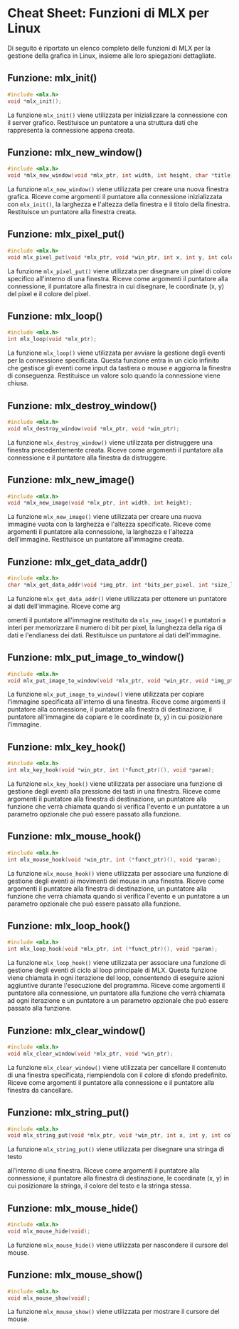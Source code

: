 # Cheat Sheet: Funzioni di MLX per Linux

Di seguito è riportato un elenco completo delle funzioni di MLX per la gestione della grafica in Linux, insieme alle loro spiegazioni dettagliate.

## Funzione: mlx_init()
```c
#include <mlx.h>
void *mlx_init();
```
La funzione `mlx_init()` viene utilizzata per inizializzare la connessione con il server grafico. Restituisce un puntatore a una struttura dati che rappresenta la connessione appena creata.

## Funzione: mlx_new_window()
```c
#include <mlx.h>
void *mlx_new_window(void *mlx_ptr, int width, int height, char *title);
```
La funzione `mlx_new_window()` viene utilizzata per creare una nuova finestra grafica. Riceve come argomenti il puntatore alla connessione inizializzata con `mlx_init()`, la larghezza e l'altezza della finestra e il titolo della finestra. Restituisce un puntatore alla finestra creata.

## Funzione: mlx_pixel_put()
```c
#include <mlx.h>
void mlx_pixel_put(void *mlx_ptr, void *win_ptr, int x, int y, int color);
```
La funzione `mlx_pixel_put()` viene utilizzata per disegnare un pixel di colore specifico all'interno di una finestra. Riceve come argomenti il puntatore alla connessione, il puntatore alla finestra in cui disegnare, le coordinate (x, y) del pixel e il colore del pixel.

## Funzione: mlx_loop()
```c
#include <mlx.h>
int mlx_loop(void *mlx_ptr);
```
La funzione `mlx_loop()` viene utilizzata per avviare la gestione degli eventi per la connessione specificata. Questa funzione entra in un ciclo infinito che gestisce gli eventi come input da tastiera o mouse e aggiorna la finestra di conseguenza. Restituisce un valore solo quando la connessione viene chiusa.

## Funzione: mlx_destroy_window()
```c
#include <mlx.h>
void mlx_destroy_window(void *mlx_ptr, void *win_ptr);
```
La funzione `mlx_destroy_window()` viene utilizzata per distruggere una finestra precedentemente creata. Riceve come argomenti il puntatore alla connessione e il puntatore alla finestra da distruggere.

## Funzione: mlx_new_image()
```c
#include <mlx.h>
void *mlx_new_image(void *mlx_ptr, int width, int height);
```
La funzione `mlx_new_image()` viene utilizzata per creare una nuova immagine vuota con la larghezza e l'altezza specificate. Riceve come argomenti il puntatore alla connessione, la larghezza e l'altezza dell'immagine. Restituisce un puntatore all'immagine creata.

## Funzione: mlx_get_data_addr()
```c
#include <mlx.h>
char *mlx_get_data_addr(void *img_ptr, int *bits_per_pixel, int *size_line, int *endian);
```
La funzione `mlx_get_data_addr()` viene utilizzata per ottenere un puntatore ai dati dell'immagine. Riceve come arg

omenti il puntatore all'immagine restituito da `mlx_new_image()` e puntatori a interi per memorizzare il numero di bit per pixel, la lunghezza della riga di dati e l'endianess dei dati. Restituisce un puntatore ai dati dell'immagine.

## Funzione: mlx_put_image_to_window()
```c
#include <mlx.h>
void mlx_put_image_to_window(void *mlx_ptr, void *win_ptr, void *img_ptr, int x, int y);
```
La funzione `mlx_put_image_to_window()` viene utilizzata per copiare l'immagine specificata all'interno di una finestra. Riceve come argomenti il puntatore alla connessione, il puntatore alla finestra di destinazione, il puntatore all'immagine da copiare e le coordinate (x, y) in cui posizionare l'immagine.

## Funzione: mlx_key_hook()
```c
#include <mlx.h>
int mlx_key_hook(void *win_ptr, int (*funct_ptr)(), void *param);
```
La funzione `mlx_key_hook()` viene utilizzata per associare una funzione di gestione degli eventi alla pressione dei tasti in una finestra. Riceve come argomenti il puntatore alla finestra di destinazione, un puntatore alla funzione che verrà chiamata quando si verifica l'evento e un puntatore a un parametro opzionale che può essere passato alla funzione.

## Funzione: mlx_mouse_hook()
```c
#include <mlx.h>
int mlx_mouse_hook(void *win_ptr, int (*funct_ptr)(), void *param);
```
La funzione `mlx_mouse_hook()` viene utilizzata per associare una funzione di gestione degli eventi ai movimenti del mouse in una finestra. Riceve come argomenti il puntatore alla finestra di destinazione, un puntatore alla funzione che verrà chiamata quando si verifica l'evento e un puntatore a un parametro opzionale che può essere passato alla funzione.

## Funzione: mlx_loop_hook()
```c
#include <mlx.h>
int mlx_loop_hook(void *mlx_ptr, int (*funct_ptr)(), void *param);
```
La funzione `mlx_loop_hook()` viene utilizzata per associare una funzione di gestione degli eventi di ciclo al loop principale di MLX. Questa funzione viene chiamata in ogni iterazione del loop, consentendo di eseguire azioni aggiuntive durante l'esecuzione del programma. Riceve come argomenti il puntatore alla connessione, un puntatore alla funzione che verrà chiamata ad ogni iterazione e un puntatore a un parametro opzionale che può essere passato alla funzione.

## Funzione: mlx_clear_window()
```c
#include <mlx.h>
void mlx_clear_window(void *mlx_ptr, void *win_ptr);
```
La funzione `mlx_clear_window()` viene utilizzata per cancellare il contenuto di una finestra specificata, riempiendola con il colore di sfondo predefinito. Riceve come argomenti il puntatore alla connessione e il puntatore alla finestra da cancellare.

## Funzione: mlx_string_put()
```c
#include <mlx.h>
void mlx_string_put(void *mlx_ptr, void *win_ptr, int x, int y, int color, char *string);
```
La funzione `mlx_string_put()` viene utilizzata per disegnare una stringa di testo

 all'interno di una finestra. Riceve come argomenti il puntatore alla connessione, il puntatore alla finestra di destinazione, le coordinate (x, y) in cui posizionare la stringa, il colore del testo e la stringa stessa.

## Funzione: mlx_mouse_hide()
```c
#include <mlx.h>
void mlx_mouse_hide(void);
```
La funzione `mlx_mouse_hide()` viene utilizzata per nascondere il cursore del mouse.

## Funzione: mlx_mouse_show()
```c
#include <mlx.h>
void mlx_mouse_show(void);
```
La funzione `mlx_mouse_show()` viene utilizzata per mostrare il cursore del mouse.

